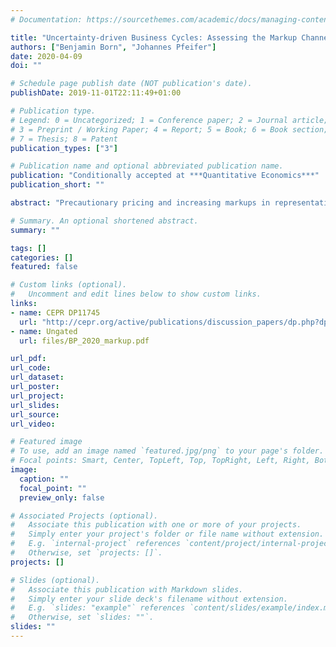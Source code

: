 ```yaml
---
# Documentation: https://sourcethemes.com/academic/docs/managing-content/

title: "Uncertainty-driven Business Cycles: Assessing the Markup Channel"
authors: ["Benjamin Born", "Johannes Pfeifer"]
date: 2020-04-09
doi: ""

# Schedule page publish date (NOT publication's date).
publishDate: 2019-11-01T22:11:49+01:00

# Publication type.
# Legend: 0 = Uncategorized; 1 = Conference paper; 2 = Journal article;
# 3 = Preprint / Working Paper; 4 = Report; 5 = Book; 6 = Book section;
# 7 = Thesis; 8 = Patent
publication_types: ["3"]

# Publication name and optional abbreviated publication name.
publication: "Conditionally accepted at ***Quantitative Economics***"
publication_short: ""

abstract: "Precautionary pricing and increasing markups in representative-agent DSGE models with nominal rigidities are commonly used to generate negative output effects of uncertainty shocks. We assess whether this theoretical model channel is consistent with the data. We use a New Keynesian model as a business cycle accounting device to construct aggregate markups from the data. Time-series techniques are employed to study the conditional comovement between markups and uncertainty. Consistent with precautionary wage setting, we find that wage markups increase after uncertainty shocks. The impulse responses of price markups, on the other hand, are largely inconsistent with the standard model, both at the aggregate as well as at the industry level, regardless of whether it is measured along the intensive labor or the intermediate input margin. The only exception is the extensive labor margin, where price markups tend to increase, indicating the potential for search-and-matching models to deliver data-consistent responses to uncertainty shocks."

# Summary. An optional shortened abstract.
summary: ""

tags: []
categories: []
featured: false

# Custom links (optional).
#   Uncomment and edit lines below to show custom links.
links:
- name: CEPR DP11745
  url: "http://cepr.org/active/publications/discussion_papers/dp.php?dpno=11745"
- name: Ungated
  url: files/BP_2020_markup.pdf

url_pdf:
url_code:
url_dataset:
url_poster:
url_project:
url_slides:
url_source:
url_video:

# Featured image
# To use, add an image named `featured.jpg/png` to your page's folder.
# Focal points: Smart, Center, TopLeft, Top, TopRight, Left, Right, BottomLeft, Bottom, BottomRight.
image:
  caption: ""
  focal_point: ""
  preview_only: false

# Associated Projects (optional).
#   Associate this publication with one or more of your projects.
#   Simply enter your project's folder or file name without extension.
#   E.g. `internal-project` references `content/project/internal-project/index.md`.
#   Otherwise, set `projects: []`.
projects: []

# Slides (optional).
#   Associate this publication with Markdown slides.
#   Simply enter your slide deck's filename without extension.
#   E.g. `slides: "example"` references `content/slides/example/index.md`.
#   Otherwise, set `slides: ""`.
slides: ""
---
```


